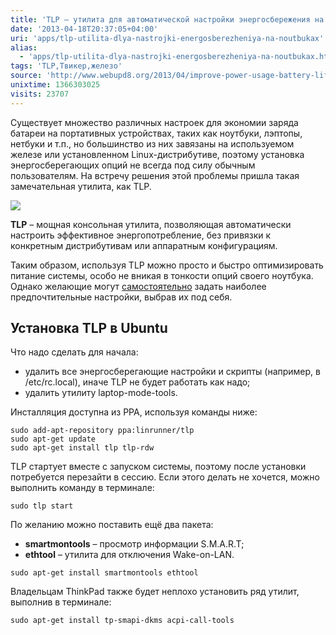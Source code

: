 ```yaml
---
title: 'TLP – утилита для автоматической настройки энергосбережения на ноутбуках'
date: '2013-04-18T20:37:05+04:00'
uri: 'apps/tlp-utilita-dlya-nastrojki-energosberezheniya-na-noutbukax'
alias: 
  - 'apps/tlp-utilita-dlya-nastrojki-energosberezheniya-na-noutbukax.html'
tags: 'TLP,Твикер,железо'
source: 'http://www.webupd8.org/2013/04/improve-power-usage-battery-life-in.html'
unixtime: 1366303025
visits: 23707
---
```

Существует множество различных настроек для экономии заряда батареи на портативных устройствах, таких как ноутбуки, лэптопы, нетбуки и т.п., но большинство из них завязаны на используемом железе или установленном Linux-дистрибутиве, поэтому установка энергосберегающих опций не всегда под силу обычным пользователям. На встречу решения этой проблемы пришла такая замечательная утилита, как TLP.

[![](img/2013/04/18/20-00/285653258.jpg)](store/farm1.staticflickr.com/108/285653258_fd7dddc304_z_d.jpg?zz=1)

**TLP** – мощная консольная утилита, позволяющая автоматически настроить эффективное энергопотребление, без привязки к конкретным дистрибутивам или аппаратным конфигурациям.

Таким образом, используя TLP можно просто и быстро оптимизировать питание системы, особо не вникая в тонкости опций своего ноутбука. Однако желающие могут [самостоятельно](http://linrunner.de/en/tlp/docs/tlp-linux-advanced-power-management.html) задать наиболее предпочтительные настройки, выбрав их под себя.

## Установка TLP в Ubuntu

Что надо сделать для начала:

*   удалить все энергосберегающие настройки и скрипты (например, в /etc/rc.local), иначе TLP не будет работать как надо;
*   удалить утилиту laptop-mode-tools.

Инсталляция доступна из PPA, используя команды ниже:

```
sudo add-apt-repository ppa:linrunner/tlp
sudo apt-get update
sudo apt-get install tlp tlp-rdw
```

TLP стартует вместе с запуском системы, поэтому после установки потребуется перезайти в сессию. Если этого делать не хочется, можно выполнить команду в терминале:

```
sudo tlp start
```

По желанию можно поставить ещё два пакета:

*   **smartmontools** – просмотр информации S.M.A.R.T;
*   **ethtool** – утилита для отключения Wake-on-LAN.

```
sudo apt-get install smartmontools ethtool
```

Владельцам ThinkPad также будет неплохо установить ряд утилит, выполнив в терминале:

```
sudo apt-get install tp-smapi-dkms acpi-call-tools
```
